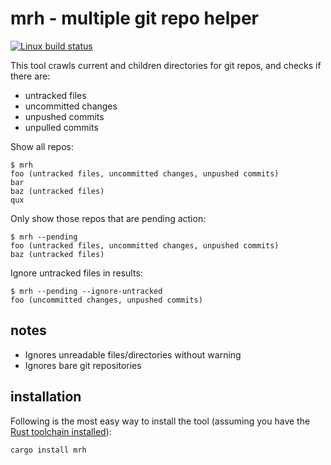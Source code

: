 # mrh - multiple git repo helper

[![Linux build status](https://travis-ci.org/tshepang/mrh.svg?branch=master)](https://travis-ci.org/tshepang/mrh)

This tool crawls current and children directories for git repos,
and checks if there are:
- untracked files
- uncommitted changes
- unpushed commits
- unpulled commits

Show all repos:

    $ mrh
    foo (untracked files, uncommitted changes, unpushed commits)
    bar
    baz (untracked files)
    qux

Only show those repos that are pending action:

    $ mrh --pending
    foo (untracked files, uncommitted changes, unpushed commits)
    baz (untracked files)

Ignore untracked files in results:

    $ mrh --pending --ignore-untracked
    foo (uncommitted changes, unpushed commits)


## notes

- Ignores unreadable files/directories without warning
- Ignores bare git repositories


## installation

Following is the most easy way to install the tool
(assuming you have the [Rust toolchain installed][install]):

    cargo install mrh


[install]: https://www.rust-lang.org/en-US/install.html
